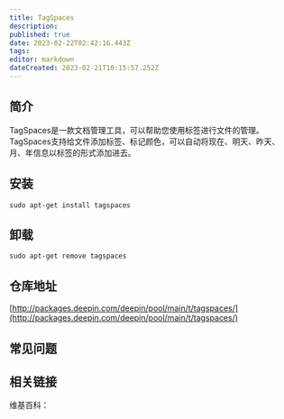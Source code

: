 ```yaml
---
title: TagSpaces
description: 
published: true
date: 2023-02-22T02:42:16.443Z
tags: 
editor: markdown
dateCreated: 2023-02-21T10:15:57.252Z
---
```


## 简介

TagSpaces是一款文档管理工具，可以帮助您使用标签进行文件的管理。TagSpaces支持给文件添加标签、标记颜色，可以自动将现在、明天、昨天、月、年信息以标签的形式添加进去。

## 安装

`sudo apt-get install tagspaces`

## 卸载

`sudo apt-get remove tagspaces`

## 仓库地址

[http://packages.deepin.com/deepin/pool/main/t/tagspaces/](http://packages.deepin.com/deepin/pool/main/t/tagspaces/)

## 常见问题

## 相关链接

维基百科：
